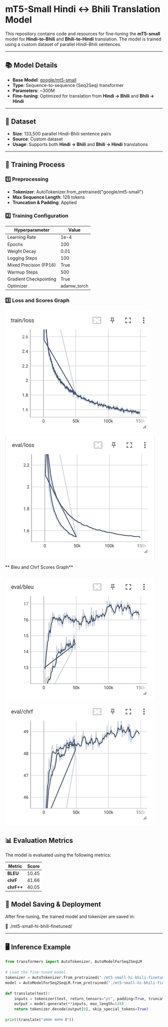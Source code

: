 # **mT5-Small Hindi ↔ Bhili Translation Model**

This repository contains code and resources for fine-tuning the **mT5-small** model for **Hindi-to-Bhili** and **Bhili-to-Hindi** translation. The model is trained using a custom dataset of parallel Hindi-Bhili sentences.

---

## 📚 **Model Details**

- **Base Model**: [google/mt5-small](https://huggingface.co/google/mt5-small)
- **Type**: Sequence-to-sequence (Seq2Seq) transformer
- **Parameters**: ~300M
- **Fine-tuning**: Optimized for translation from **Hindi → Bhili** and **Bhili → Hindi**

---

## 🐂 **Dataset**

- **Size**: 133,500 parallel Hindi-Bhili sentence pairs
- **Source**: Custom dataset
- **Usage**: Supports both **Hindi → Bhili** and **Bhili → Hindi** translations

---

## 🚀 **Training Process**

### **1️⃣ Preprocessing**

- **Tokenizer**: AutoTokenizer.from_pretrained("google/mt5-small")
- **Max Sequence Length**: 128 tokens
- **Truncation & Padding**: Applied

### **2️⃣ Training Configuration**

| **Hyperparameter**     | **Value**    |
|----------------------|------------|
| Learning Rate       | 1e-4     |
| Epochs             | 100      |
| Weight Decay       | 0.01     |
| Logging Steps      | 100      |
| Mixed Precision (FP16) | True  |
| Warmup Steps       | 500      |
| Gradient Checkpointing | True  |
| Optimizer          | adamw_torch |

### **3️⃣ Loss and Scores Graph**

![Alt text](img/train_loss.png)   ![Alt text](img/validation_loss.png)

** Bleu and Chrf Scores Graph**

![Alt text](img/Bleu.png)   ![Alt text](img/chrf.png)
---

## 📊 **Evaluation Metrics**

The model is evaluated using the following metrics:

| **Metric**  | **Score**  |
|------------|-----------|
| **BLEU**   | 10.45   |
| **chrF**   | 41.66   |
| **chrF++** | 40.05   |

## 👥 **Model Saving & Deployment**

After fine-tuning, the trained model and tokenizer are saved in:

📂 ./mt5-small-hi-bhili-finetuned/

---

## 🖥️ **Inference Example**

```python
from transformers import AutoTokenizer, AutoModelForSeq2SeqLM

# Load the fine-tuned model
tokenizer = AutoTokenizer.from_pretrained("./mt5-small-hi-bhili-finetuned")
model = AutoModelForSeq2SeqLM.from_pretrained("./mt5-small-hi-bhili-finetuned")

def translate(text):
    inputs = tokenizer(text, return_tensors="pt", padding=True, truncation=True, max_length=128)
    output = model.generate(**inputs, max_length=128)
    return tokenizer.decode(output[0], skip_special_tokens=True)

print(translate("आपका स्वागत है"))
```
